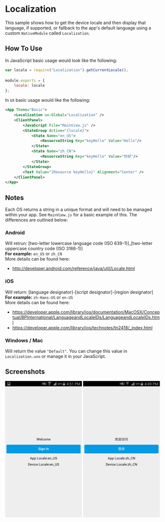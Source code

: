 # Localization

This sample shows how to get the device locale and then display that language, if supported, or fallback to the app's default language using a custom `NativeModule` called `Localization`.

## How To Use

In JavaScript basic usage would look like the following:

```JavaScript
var locale = require("Localization").getCurrentLocale();

module.exports = {
	locale: locale
};
```

In `UX` basic usage would like the following:

```XML
<App Theme="Basic">
	<Localization ux:Global="Localization" />
	<ClientPanel>
		<JavaScript File="MainView.js" />
		<StateGroup Active="{locale}">
			<State Name="en_US">
				<ResourceString Key="keyHello" Value="Hello"/>
			</State>
			<State Name="zh_CN">
				<ResourceString Key="keyHello" Value="你好"/>
			</State>
		</StateGroup>
		<Text Value="{Resource keyHello}" Alignment="Center" />
	</ClientPanel>
</App>
```

## Notes

Each OS returns a string in a unique format and will need to be managed within your app. See `MainView.js` for a basic example of this. The differences are outlined below:

### Android
Will retrun: [two-letter lowercase language code (ISO 639-1)]_[two-letter uppercase country code (ISO 3166-1)]  
**For example:** `en_US` or `zh_CN`  
More details can be found here: 
* http://developer.android.com/reference/java/util/Locale.html

### iOS
Will return: [language designator]-[script designator]-\[region designator\]  
**For example:** `zh-Hans-US` or `en-US`  
More details can be found here:
* https://developer.apple.com/library/ios/documentation/MacOSX/Conceptual/BPInternational/LanguageandLocaleIDs/LanguageandLocaleIDs.html
* https://developer.apple.com/library/ios/technotes/tn2418/_index.html


### Windows / Mac
Will return the value `"Default"`. You can change this value in `Localization.uno` or manage it in your JavaScript.


## Screenshots

![English](screenshots/en_us.png)
![Simplified Chinese](screenshots/zh_cn.png)
